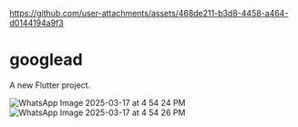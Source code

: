 
https://github.com/user-attachments/assets/468de211-b3d8-4458-a464-d0144194a9f3
# googlead

A new Flutter project.




![WhatsApp Image 2025-03-17 at 4 54 24 PM](https://github.com/user-attachments/assets/ab091c58-ba76-49b6-a122-820157608a43)
![WhatsApp Image 2025-03-17 at 4 54 26 PM](https://github.com/user-attachments/assets/d53a14d4-2e7e-4e8f-bd81-c4e411a0e0da)
